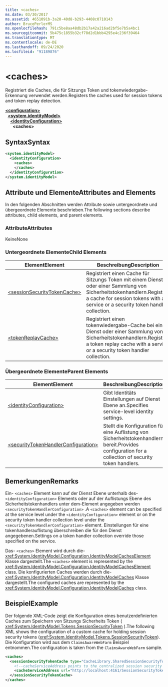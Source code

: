 ```yaml
---
title: <caches>
ms.date: 03/30/2017
ms.assetid: 4651091b-3a20-40d8-b293-4408c0710143
author: BrucePerlerMS
ms.openlocfilehash: 791c5be8aa48db2b17a42a216ad2bf5e7b5a4bc1
ms.sourcegitcommit: 5b475c1855b32cf78d2d1bbb4295e4c236f39464
ms.translationtype: MT
ms.contentlocale: de-DE
ms.lasthandoff: 09/24/2020
ms.locfileid: "91189876"
---
```

# \<caches>

<span data-ttu-id="07f16-101">Registriert die Caches, die für Sitzungs Token und tokenwiedergabe-Erkennung verwendet werden.</span><span class="sxs-lookup"><span data-stu-id="07f16-101">Registers the caches used for session tokens and token replay detection.</span></span>  
  
[**\<configuration>**](../configuration-element.md)\
&nbsp;&nbsp;[**\<system.identityModel>**](system-identitymodel.md)\
&nbsp;&nbsp;&nbsp;&nbsp;[**\<identityConfiguration>**](identityconfiguration.md)\
&nbsp;&nbsp;&nbsp;&nbsp;&nbsp;&nbsp;**\<caches>**  
  
## <a name="syntax"></a><span data-ttu-id="07f16-102">Syntax</span><span class="sxs-lookup"><span data-stu-id="07f16-102">Syntax</span></span>  
  
```xml  
<system.identityModel>  
  <identityConfiguration>  
    <caches>  
    </caches>  
  </identityConfiguration>  
</system.identityModel>  
```  
  
## <a name="attributes-and-elements"></a><span data-ttu-id="07f16-103">Attribute und Elemente</span><span class="sxs-lookup"><span data-stu-id="07f16-103">Attributes and Elements</span></span>  

 <span data-ttu-id="07f16-104">In den folgenden Abschnitten werden Attribute sowie untergeordnete und übergeordnete Elemente beschrieben.</span><span class="sxs-lookup"><span data-stu-id="07f16-104">The following sections describe attributes, child elements, and parent elements.</span></span>  
  
### <a name="attributes"></a><span data-ttu-id="07f16-105">Attribute</span><span class="sxs-lookup"><span data-stu-id="07f16-105">Attributes</span></span>  

 <span data-ttu-id="07f16-106">Keine</span><span class="sxs-lookup"><span data-stu-id="07f16-106">None</span></span>  
  
### <a name="child-elements"></a><span data-ttu-id="07f16-107">Untergeordnete Elemente</span><span class="sxs-lookup"><span data-stu-id="07f16-107">Child Elements</span></span>  
  
|<span data-ttu-id="07f16-108">Element</span><span class="sxs-lookup"><span data-stu-id="07f16-108">Element</span></span>|<span data-ttu-id="07f16-109">Beschreibung</span><span class="sxs-lookup"><span data-stu-id="07f16-109">Description</span></span>|  
|-------------|-----------------|  
|[\<sessionSecurityTokenCache>](sessionsecuritytokencache.md)|<span data-ttu-id="07f16-110">Registriert einen Cache für Sitzungs Token mit einem Dienst oder einer Sammlung von Sicherheitstokenhandlern.</span><span class="sxs-lookup"><span data-stu-id="07f16-110">Registers a cache for session tokens with a service or a security token handler collection.</span></span>|  
|[\<tokenReplayCache>](tokenreplaycache.md)|<span data-ttu-id="07f16-111">Registriert einen tokenwiedergabe-Cache bei einem Dienst oder einer Sammlung von Sicherheitstokenhandlern.</span><span class="sxs-lookup"><span data-stu-id="07f16-111">Registers a token replay cache with a service or a security token handler collection.</span></span>|  
  
### <a name="parent-elements"></a><span data-ttu-id="07f16-112">Übergeordnete Elemente</span><span class="sxs-lookup"><span data-stu-id="07f16-112">Parent Elements</span></span>  
  
|<span data-ttu-id="07f16-113">Element</span><span class="sxs-lookup"><span data-stu-id="07f16-113">Element</span></span>|<span data-ttu-id="07f16-114">Beschreibung</span><span class="sxs-lookup"><span data-stu-id="07f16-114">Description</span></span>|  
|-------------|-----------------|  
|[\<identityConfiguration>](identityconfiguration.md)|<span data-ttu-id="07f16-115">Gibt Identitäts Einstellungen auf Dienst Ebene an.</span><span class="sxs-lookup"><span data-stu-id="07f16-115">Specifies service-level identity settings.</span></span>|  
|[\<securityTokenHandlerConfiguration>](securitytokenhandlerconfiguration.md)|<span data-ttu-id="07f16-116">Stellt die Konfiguration für eine Auflistung von Sicherheitstokenhandlern bereit.</span><span class="sxs-lookup"><span data-stu-id="07f16-116">Provides configuration for a collection of security token handlers.</span></span>|  
  
## <a name="remarks"></a><span data-ttu-id="07f16-117">Bemerkungen</span><span class="sxs-lookup"><span data-stu-id="07f16-117">Remarks</span></span>  

 <span data-ttu-id="07f16-118">Ein- `<caches>` Element kann auf der Dienst Ebene unterhalb des- `<identityConfiguration>` Elements oder auf der Auflistungs Ebene des Sicherheitstokenhandlers unter dem-Element angegeben werden `<securityTokenHandlerConfiguration>` .</span><span class="sxs-lookup"><span data-stu-id="07f16-118">A `<caches>` element can be specified at the service level under the `<identityConfiguration>` element or on the security token handler collection level under the `<securityTokenHandlerConfiguration>` element.</span></span> <span data-ttu-id="07f16-119">Einstellungen für eine tokenhandlerauflistung überschreiben die für den Dienst angegebenen.</span><span class="sxs-lookup"><span data-stu-id="07f16-119">Settings on a token handler collection override those specified on the service.</span></span>  
  
 <span data-ttu-id="07f16-120">Das- `<caches>` Element wird durch die- <xref:System.IdentityModel.Configuration.IdentityModelCachesElement> Klasse dargestellt.</span><span class="sxs-lookup"><span data-stu-id="07f16-120">The `<caches>` element is represented by the <xref:System.IdentityModel.Configuration.IdentityModelCachesElement> class.</span></span> <span data-ttu-id="07f16-121">Die konfigurierten Caches werden durch die- <xref:System.IdentityModel.Configuration.IdentityModelCaches> Klasse dargestellt.</span><span class="sxs-lookup"><span data-stu-id="07f16-121">The configured caches are represented by the <xref:System.IdentityModel.Configuration.IdentityModelCaches> class.</span></span>  
  
## <a name="example"></a><span data-ttu-id="07f16-122">Beispiel</span><span class="sxs-lookup"><span data-stu-id="07f16-122">Example</span></span>  

 <span data-ttu-id="07f16-123">Der folgende XML-Code zeigt die Konfiguration eines benutzerdefinierten Caches zum Speichern von Sitzungs Sicherheits Token ( <xref:System.IdentityModel.Tokens.SessionSecurityToken> ).</span><span class="sxs-lookup"><span data-stu-id="07f16-123">The following XML shows the configuration of a custom cache for holding session security tokens (<xref:System.IdentityModel.Tokens.SessionSecurityToken>).</span></span> <span data-ttu-id="07f16-124">Die Konfiguration wird aus dem `ClaimsAwareWebFarm` Beispiel entnommen.</span><span class="sxs-lookup"><span data-stu-id="07f16-124">The configuration is taken from the `ClaimsAwareWebFarm` sample.</span></span>  
  
```xml  
<caches>  
  <sessionSecurityTokenCache type="CacheLibrary.SharedSessionSecurityTokenCache, CacheLibrary">  
    <!--cacheServiceAddress points to the centralized session security token cache service running in the web farm.-->  
    <cacheServiceAddress url="http://localhost:4161/SessionSecurityTokenCacheService.svc" />  
  </sessionSecurityTokenCache>  
</caches>  
```
